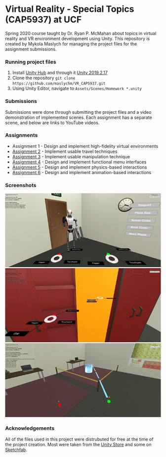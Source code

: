 # Virtual Reality - Special Topics (CAP5937) at UCF
   Spring 2020 course taught by Dr. Ryan P. McMahan about topics in virtual reality and VR environment development using Unity. This repository is created by Mykola Maslych for managing the project files for the assignment submissions.

### Running project files
   1. Install [Unity Hub](https://unity3d.com/get-unity/download) and through it [Unity 2019.2.17](https://unity3d.com/get-unity/download/archive)
   2. Clone the repository `git clone https://github.com/maslychm/VR_CAP5937.git`
   3. Using Unity Editor, navigate to `Assets/Scenes/Homework *.unity`

### Submissions
Submissions were done through submitting the project files and a video demonstration of implemented scenes. Each assignment has a separate scene, and below are links to YouTube videos.

### Assignments
   * Assignment 1 - Design and implement high-fidelity virtual environments
   * [Assignment 2](https://youtu.be/ubOBumoRzcM) - Implement usable travel techniques
   * [Assignment 3](https://youtu.be/cmeJvvqDyWY) - Implement usable manipulation technique
   * [Assignment 4](https://youtu.be/8rPFymn2xyc) - Design and implement functional menu interfaces
   * [Assignment 5](https://youtu.be/-GycsgQl49U) - Design and implement physics-based interactions
   * [Assignment 6](https://youtu.be/qNLsk34TDfg) - Design and implement animation-based interactions

### Screenshots
   ![](Screenshots/animation.png)
   ![](Screenshots/interaction.png)
   ![](Screenshots/teleporting.png)

### Acknowledgements
   All of the files used in this project were distrubuted for free at the time of the project creation. Most were taken from the [Unity Store](https://assetstore.unity.com/) and some on [Sketchfab](https://sketchfab.com/).